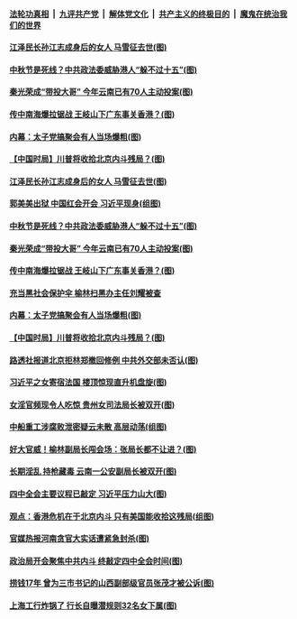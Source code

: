 ####  [法轮功真相](../../../../basic/blob/master/README.md?t=09030352) &nbsp;|&nbsp; [九评共产党](../../../../9ping.md/blob/master/README.md?t=09030352) &nbsp;|&nbsp; [解体党文化](../../../../jtdwh.md/blob/master/README.md?t=09030352)  &nbsp;|&nbsp; [共产主义的终极目的](../../../../gczydzjmd.md/blob/master/README.md?t=09030352) &nbsp;|&nbsp; [魔鬼在统治我们的世界](../../../../mgztzwmdsj.md/blob/master/README.md?t=09030352) 

#### [江泽民长孙江志成身后的女人 马雪征去世(图)](../pages/p2/905917.md?t=09030352) 

#### [中秋节是死线？中共政法委威胁港人“躲不过十五”(图)](../pages/p2/905856.md?t=09030352) 

#### [秦光荣成“带投大哥” 今年云南已有70人主动投案(图)](../pages/p2/905845.md?t=09030352) 

#### [传中南海爆拉锯战 王岐山下广东事关香港？(图)](../pages/p2/905853.md?t=09030352) 

#### [内幕：太子党搞聚会有人当场爆粗(图)](../pages/p2/905800.md?t=09030352) 

#### [【中国时局】川普将收拾北京内斗残局？(图)](../pages/p2/905778.md?t=09030352) 

#### [江泽民长孙江志成身后的女人 马雪征去世(图)](../pages/p2/905917.md?t=09030352) 

#### [郭美美出狱 中国红会开会 习近平现身(组图)](../pages/p2/905897.md?t=09030352) 

#### [中秋节是死线？中共政法委威胁港人“躲不过十五”(图)](../pages/p2/905856.md?t=09030352) 

#### [秦光荣成“带投大哥” 今年云南已有70人主动投案(图)](../pages/p2/905845.md?t=09030352) 

#### [传中南海爆拉锯战 王岐山下广东事关香港？(图)](../pages/p2/905853.md?t=09030352) 

#### [充当黑社会保护伞 榆林扫黑办主任刘耀被查](../pages/p2/905788.md?t=09030352) 

#### [内幕：太子党搞聚会有人当场爆粗(图)](../pages/p2/905800.md?t=09030352) 

#### [【中国时局】川普将收拾北京内斗残局？(图)](../pages/p2/905778.md?t=09030352) 

#### [路透社报道北京拒林郑撤回修例 中共外交部未否认(图)](../pages/p2/905764.md?t=09030352) 

#### [习近平之女寄宿法国 楼顶惊现直升机盘旋(图)](../pages/p2/905727.md?t=09030352) 

#### [女淫官频现令人吃惊 贵州女司法局长被双开(图)](../pages/p2/905685.md?t=09030352) 

#### [中船重工涉腐败泄密疑云未散 高层动荡(组图)](../pages/p2/905682.md?t=09030352) 

#### [好大官威！榆林副局长闯会场：张局长都不让进？(图)](../pages/p2/905655.md?t=09030352) 

#### [长期淫乱 持枪藏毒 云南一公安副局长被双开(图)](../pages/p2/905648.md?t=09030352) 

#### [四中全会主要议程已敲定 习近平压力山大(图)](../pages/p2/905635.md?t=09030352) 

#### [观点：香港危机在于北京内斗 只有美国能收拾这残局(组图)](../pages/p2/905647.md?t=09030352) 

#### [官媒热报河南贪官大实话遭紧急封杀(图)](../pages/p2/905563.md?t=09030352) 

#### [政治局开会聚焦中共内斗 终敲定四中全会时间(图)](../pages/p2/905566.md?t=09030352) 

#### [捞钱17年 曾为三市书记的山西副部级官员张茂才被公诉(图)](../pages/p2/905539.md?t=09030352) 

#### [上海工行炸锅了 行长自曝潜规则32名女下属(图)](../pages/p2/905498.md?t=09030352) 

